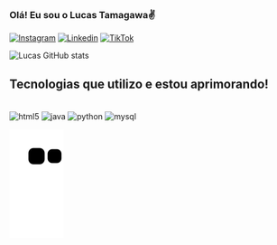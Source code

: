 ### Olá! Eu sou o Lucas Tamagawa✌️

[![Instagram](https://img.shields.io/badge/Instagram-E4405F?style=for-the-badge&logo=instagram&logoColor=white)](https://www.instagram.com/tamagawalucas?igsh=MXVzMmJoMTZ5cWkyMQ%3D%3D&utm_source=qr)
[![Linkedin](https://img.shields.io/badge/LinkedIn-0077B5?style=for-the-badge&logo=linkedin&logoColor=white)](https://www.linkedin.com/in/lucas-tamagawa-084a0a23b/)
[![TikTok](https://img.shields.io/badge/TikTok-000000?style=for-the-badge&logo=tiktok&logoColor=white)](https://www.tiktok.com/@lucashidekitamagawa?_t=8mQWmoRew3q&_r=1)

![Lucas GitHub stats](https://github-readme-stats.vercel.app/api?username=LucasTamagawa&show_icons=true&theme=cobalt)

## Tecnologias que utilizo e estou aprimorando!

<div style="display: incline_block"><br/>
  <img align="center" alt="html5" src="https://img.shields.io/badge/HTML-239120?style=for-the-badge&logo=html5&logoColor=white" />
  <img align="center" alt="java" src="https://img.shields.io/badge/Java-ED8B00?style=for-the-badge&logo=openjdk&logoColor=white" />
  <img align="center" alt="python" src="https://img.shields.io/badge/Python-14354C?style=for-the-badge&logo=python&logoColor=white" />
  <img align="center" alt="mysql" src="https://img.shields.io/badge/MySQL-00000F?style=for-the-badge&logo=mysql&logoColor=white" />
</div>

![snake gif](https://github.com/LucasTamagawa/LucasTamagawa/blob/output/github-contribution-grid-snake.svg)
